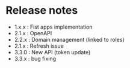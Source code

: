 # Release notes

 - 1.x.x : Fist apps implementation
 - 2.1.x : OpenAPI
 - 2.2.x : Domain management (linked to roles)
 - 2.1.x : Refresh issue
 - 3.3.0 : New API (token update)
 - 3.3.x : bug fixing
